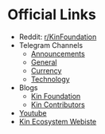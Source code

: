 # Official Links

- Reddit: [r/KinFoundation](https://www.reddit.com/r/KinFoundation/)
- Telegram Channels
    - [Announcements](https://t.me/KinAnnouncements)
    - [General](https://t.me/kinfoundation)
    - [Currency](https://t.me/kincurrency)
    - [Technology](https://t.me/kintechnology)
- Blogs
    - [Kin Foundation](https://medium.com/kinfoundation)
    - [Kin Contributors](https://medium.com/kin-contributors )
- [Youtube](https://www.youtube.com/channel/UCZ0z9fRKhW-GEjQs-_Jxfyg)
- [Kin Ecosystem Webiste](https://kinecosystem.org/)
